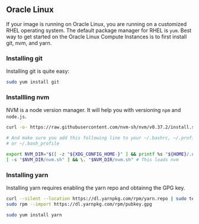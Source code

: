 ## Oracle Linux

If your image is running on Oracle Linux, you are running on a customized RHEL 
operating system. The default package manager for RHEL is `yum`. Best way to get
started on the Oracle Linux Compute Instances is to first install git, nvm, and yarn.

### Installing git

Installing git is quite easy:

```sh
sudo yum install git
```

### Installling nvm

NVM is a node version manager. It will help you with versioning `npm` and `node.js`.

```sh
curl -o- https://raw.githubusercontent.com/nvm-sh/nvm/v0.37.2/install.sh | bash

# And make sure you add this following line to your ~/.bashrc, ~/.profile, ~/.zshrc,
# or ~/.bash_profile

export NVM_DIR="$([ -z "${XDG_CONFIG_HOME-}" ] && printf %s "${HOME}/.nvm" || printf %s "${XDG_CONFIG_HOME}/nvm")" 
[ -s "$NVM_DIR/nvm.sh" ] && \. "$NVM_DIR/nvm.sh" # This loads nvm
```

### Installing yarn

Installing yarn requires enabling the yarn repo and obtainng the GPG key.

```sh
curl --silent --location https://dl.yarnpkg.com/rpm/yarn.repo | sudo tee /etc/yum.repos.d/yarn.repo
sudo rpm --import https://dl.yarnpkg.com/rpm/pubkey.gpg

sudo yum install yarn
```
